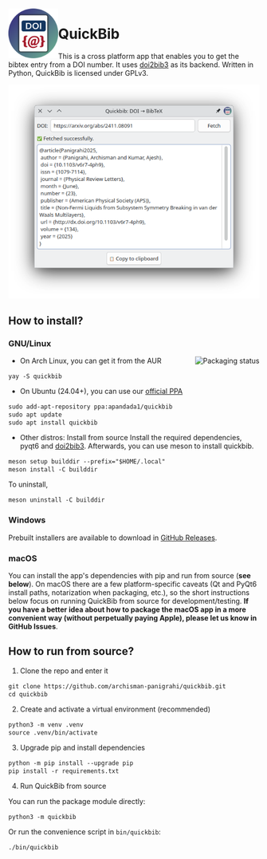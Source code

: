 # <img src="assets/icon/scalable/io.github.archisman_panigrahi.quickbib.svg" align="left" width="100" height="100">  <br> QuickBib

This is a cross platform app that enables you to get the bibtex entry from a DOI number. It uses [doi2bib3](https://github.com/archisman-panigrahi/doi2bib3) as its backend. Written in Python, QuickBib is licensed under GPLv3.
 
![screenshot](assets/screenshots/quickbib_arxiv.png)

## How to install?

### GNU/Linux
<a href="https://repology.org/project/quickbib/versions">
    <img src="https://repology.org/badge/vertical-allrepos/quickbib.svg" alt="Packaging status" align="right">
</a>

 - On Arch Linux, you can get it from the AUR

```
yay -S quickbib
```

- On Ubuntu (24.04+), you can use our [official PPA](https://code.launchpad.net/~apandada1/+archive/ubuntu/quickbib)
```
sudo add-apt-repository ppa:apandada1/quickbib
sudo apt update
sudo apt install quickbib
```

- Other distros: Install from source
Install the required dependencies, pyqt6 and [doi2bib3](https://github.com/archisman-panigrahi/doi2bib3). Afterwards, you can use meson to install quickbib.
```
meson setup builddir --prefix="$HOME/.local"
meson install -C builddir
```

To uninstall, 
```
meson uninstall -C builddir
```

### Windows
Prebuilt installers are available to download in [GitHub Releases](https://github.com/archisman-panigrahi/QuickBib/releases/latest).

### macOS

You can install the app's dependencies with pip and run from source (**see below**). On macOS there are a few platform-specific caveats (Qt and PyQt6 install paths, notarization when packaging, etc.), so the short instructions below focus on running QuickBib from source for development/testing. **If you have a better idea about how to package the macOS app in a more convenient way (without perpetually paying Apple), please let us know in GitHub Issues**.


## How to run from source?

1. Clone the repo and enter it

```
git clone https://github.com/archisman-panigrahi/quickbib.git
cd quickbib
```

2. Create and activate a virtual environment (recommended)

```
python3 -m venv .venv
source .venv/bin/activate
```

3. Upgrade pip and install dependencies

```
python -m pip install --upgrade pip
pip install -r requirements.txt
```

4. Run QuickBib from source

You can run the package module directly:

```
python3 -m quickbib
```

Or run the convenience script in `bin/quickbib`:

```
./bin/quickbib
```

